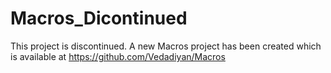 # Macros_Dicontinued

This project is discontinued. A new Macros project has been created which is available at https://github.com/Vedadiyan/Macros
